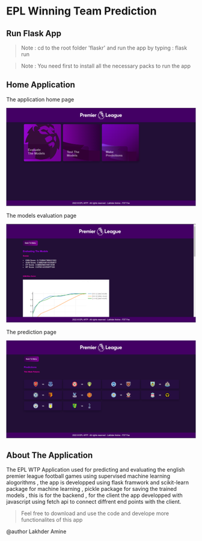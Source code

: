 # EPL Winning Team Prediction

## Run Flask App

> Note : cd to the root folder 'flaskr' and run the app by typing : flask run

> Note : You need first to install all the necessary packs to run the app

## Home Application

The application home page
 
<p align="center">
  <img src="https://github.com/LakhderAmine99/EPL_Winning_Team_Predictions/blob/main/flaskr/screen%20shots/Screenshot%202022-05-25%20002117.png" alt="Logo">
  <br />
</p>

The models evaluation page

<p align="center">
  <img src="https://github.com/LakhderAmine99/EPL_Winning_Team_Predictions/blob/main/flaskr/screen%20shots/Screenshot%202022-05-25%20002209.png" alt="Logo">
  <br />
</p>

The prediction page

<p align="center">
  <img src="https://github.com/LakhderAmine99/EPL_Winning_Team_Predictions/blob/main/flaskr/screen%20shots/Screenshot%202022-05-25%20002248.png" alt="Logo">
  <br />
</p>
    
## About The Application

The EPL WTP Application used for predicting and evaluating the english premier league football games using supervised machine learning alogorithms , the app is developped using flask framwork and scikit-learn package for machine learning , pickle package for saving the trained models , this is for the backend , for the client
the app developped with javascript using fetch api to connect diffrent end points with the client. 

> Feel free to download and use the code and develope more functionalites of this app

@author Lakhder Amine
